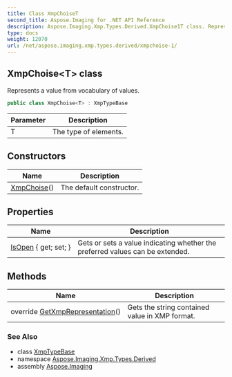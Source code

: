 ```yaml
---
title: Class XmpChoiseT
second_title: Aspose.Imaging for .NET API Reference
description: Aspose.Imaging.Xmp.Types.Derived.XmpChoise1T class. Represents a value from vocabulary of values
type: docs
weight: 12070
url: /net/aspose.imaging.xmp.types.derived/xmpchoise-1/
---
```

## XmpChoise&lt;T&gt; class

Represents a value from vocabulary of values.

```csharp
public class XmpChoise<T> : XmpTypeBase
```

| Parameter | Description |
| --- | --- |
| T | The type of elements. |

## Constructors

| Name | Description |
| --- | --- |
| [XmpChoise](xmpchoise/)() | The default constructor. |

## Properties

| Name | Description |
| --- | --- |
| [IsOpen](../../aspose.imaging.xmp.types.derived/xmpchoise-1/isopen/) { get; set; } | Gets or sets a value indicating whether the preferred values can be extended. |

## Methods

| Name | Description |
| --- | --- |
| override [GetXmpRepresentation](../../aspose.imaging.xmp.types.derived/xmpchoise-1/getxmprepresentation/)() | Gets the string contained value in XMP format. |

### See Also

* class [XmpTypeBase](../../aspose.imaging.xmp.types/xmptypebase/)
* namespace [Aspose.Imaging.Xmp.Types.Derived](../../aspose.imaging.xmp.types.derived/)
* assembly [Aspose.Imaging](../../)


